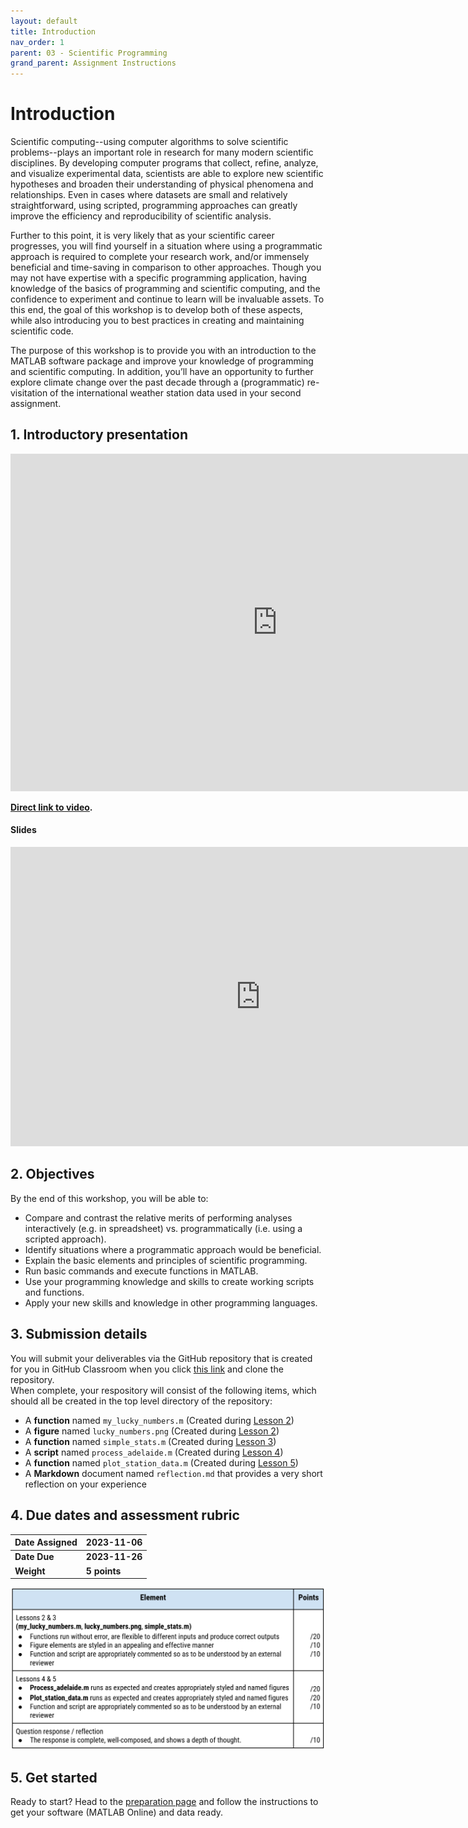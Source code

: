 ```yaml
---
layout: default
title: Introduction
nav_order: 1
parent: 03 - Scientific Programming
grand_parent: Assignment Instructions
---
```


# Introduction
Scientific computing--using computer algorithms to solve scientific problems--plays an important role in research for many modern scientific disciplines. By developing computer programs that collect, refine, analyze, and visualize experimental data, scientists are able to explore new scientific hypotheses and broaden their understanding of physical phenomena and relationships. Even in cases where datasets are small and relatively straightforward, using scripted, programming approaches can greatly improve the efficiency and reproducibility of scientific analysis.

Further to this point, it is very likely that as your scientific career progresses, you will find yourself in a situation where using a programmatic approach is required to complete your research work, and/or immensely beneficial and time-saving in comparison to other approaches. Though you may not have expertise with a specific programming application, having knowledge of the basics of programming and scientific computing, and the confidence to experiment and continue to learn will be invaluable assets. To this end, the goal of this workshop is to develop both of these aspects, while also introducing you to best practices in creating and maintaining scientific code. 

The purpose of this workshop is to provide you with an introduction to the MATLAB software package and improve your knowledge of programming and scientific computing. In addition, you’ll have an opportunity to further explore climate change over the past decade through a (programmatic) re-visitation of the international weather station data used in your second assignment. 

## 1. Introductory presentation 

<iframe height="540" width="853" allowfullscreen frameborder=0 src="https://echo360.ca/media/cdbbe7fe-3157-43d8-b095-9171ff53ee5b/public?autoplay=false&automute=false"></iframe>

**[Direct link to video](https://echo360.ca/media/cdbbe7fe-3157-43d8-b095-9171ff53ee5b/public).**

#### Slides
<iframe src="https://docs.google.com/presentation/d/e/2PACX-1vSItE1o0vgaNguRl_5PgD9KYvKqW-Q4o_zrHhMvD8lOhglo-7mpewrkub25wcgv7vHpHPOehBBGgSm3/embed?start=false&loop=true&delayms=60000" frameborder="0" width="800" height="479" allowfullscreen="true" mozallowfullscreen="true" webkitallowfullscreen="true"></iframe>

## 2. Objectives
By the end of this workshop, you will be able to:
- Compare and contrast the relative merits of performing analyses interactively (e.g. in spreadsheet) vs. programmatically (i.e. using a scripted approach).
- Identify situations where a programmatic approach would be beneficial.
- Explain the basic elements and principles of scientific programming.
- Run basic commands and execute functions in MATLAB.
- Use your programming knowledge and skills to create working scripts and functions. 
- Apply your new skills and knowledge in other programming languages.

## 3. Submission details
You will submit your deliverables via the GitHub repository that is created for you in GitHub Classroom when you click [this link](https://classroom.github.com/a/-RgKeLwc) and clone the repository. 
<br>
When complete, your respository will consist of the following items, which should all be created in the top level directory of the repository:
- A **function** named ```my_lucky_numbers.m``` (Created during [Lesson 2](lesson2))
- A **figure** named ```lucky_numbers.png``` (Created during [Lesson 2](lesson2))
- A **function** named ```simple_stats.m``` (Created during [Lesson 3](lesson3))
- A **script** named ```process_adelaide.m``` (Created during [Lesson 4](lesson4))
- A **function** named ```plot_station_data.m``` (Created during [Lesson 5](lesson5))
- A **Markdown** document named ```reflection.md``` that provides a very short reflection on your experience

## 4. Due dates and assessment rubric

|Date Assigned|2023-11-06|
|:--|:--|
|**Date Due**|**2023-11-26**|
|**Weight**|**5 points**|

![Assessment rubric](img/a3-rubric.png)

## 5. Get started 
Ready to start? Head to the [preparation page](a3-preparation) and follow the instructions to get your software (MATLAB Online) and data ready.

